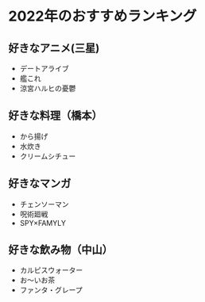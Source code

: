 # 2022年のおすすめランキング


## 好きなアニメ(三星)

- デートアライブ
- 艦これ
- 涼宮ハルヒの憂鬱

## 好きな料理（橋本）

- から揚げ
- 水炊き
- クリームシチュー

## 好きなマンガ

- チェンソーマン
- 呪術廻戦
- SPY×FAMYLY

## 好きな飲み物（中山）
- カルピスウォーター
- お〜いお茶
- ファンタ・グレープ

